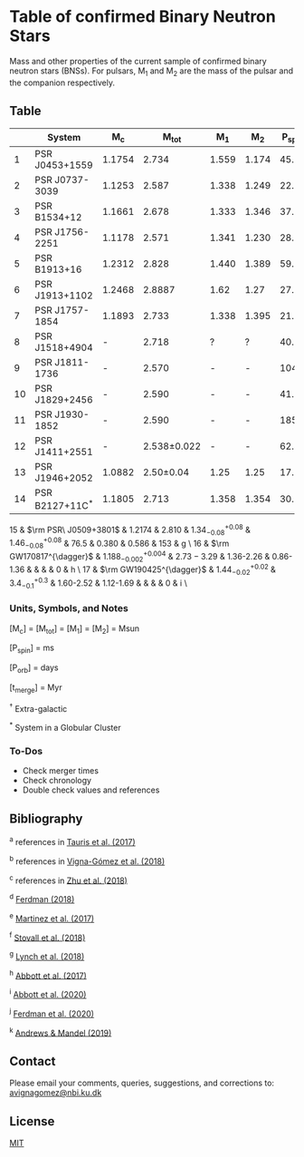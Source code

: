 # Table of confirmed Binary Neutron Stars

Mass and other properties of the current sample of confirmed binary neutron stars (BNSs). For pulsars, M<sub>1</sub> and M<sub>2</sub> are the mass of the pulsar and the companion respectively.

## Table
|     | System         | M<sub>c</sub> | M<sub>tot</sub> | M<sub>1</sub> | M<sub>2</sub> | P<sub>spin</sub> | P<sub>orb</sub> | e      | t<sub>merge</sub>  | Ref   | Year |
| --- | -------------- | ------------- | --------------- | ------------- | ------------- | ---------------- | ----------------| ------ | -------------------| ----- | ---- |
| 1   | PSR J0453+1559 | 1.1754        | 2.734           | 1.559         | 1.174         | 45.8             | 4.072            | 0.113  | >H<sub>0</sub><sup>-1</sup>                | a,b   |           |
| 2   | PSR J0737-3039 | 1.1253        | 2.587           | 1.338         | 1.249         | 22.7             | 0.102            | 0.088  | 204                                              | a,b   |           |
| 3   | PSR B1534+12   | 1.1661        | 2.678           | 1.333         | 1.346         | 37.9             | 0.421            | 0.274  | 248                                              | a,b   |           |
| 4   | PSR J1756-2251 | 1.1178         | 2.571          | 1.341         | 1.230         | 28.5             | 0.320            | 0.181  | 443                                              | a,b   |           |
| 5   | PSR B1913+16   | 1.2312         | 2.828          | 1.440         | 1.389         | 59.0             | 0.323            | 0.617  | 108                                              | a,b   |           |
| 6   | PSR J1913+1102 | 1.2468         | 2.8887         | 1.62          | 1.27          | 27.28            | 0.206            | 0.09   | 2687                                              | a,b   |           |
| 7   | PSR J1757-1854 | 1.1893         | 2.733          | 1.338         | 1.395         | 21.5             | 0.183            | 0.606  | 76, 130                                          | b,c   |           |
| 8   | PSR J1518+4904 | -              | 2.718          | ?             | ?             | 40.9             | 8.634            | 0.249  | >H<sub>0</sub><sup>-1</sup>                | a,b   |           |
| 9   | PSR J1811-1736 | -              | 2.570          | -             | -             | 104.2            | 18.779           | 0.828  | >H<sub>0</sub><sup>-1</sup>                | a,b   |           |
| 10  | PSR J1829+2456 | -              | 2.590          | -             | -             | 41.0             | 1.176            | 0.139  | >H<sub>0</sub><sup>-1</sup>                | a,b   |           |
| 11  | PSR J1930-1852 | -              | 2.590          | -             | -             | 185.5            | 45.060           | 0.399  | >H<sub>0</sub><sup>-1</sup>                | a,b   |           |
| 12  | PSR J1411+2551 | -              | 2.538±0.022    | -             | -             | 62.4             | 2.616            | 0.1699 | >H<sub>0</sub><sup>-1</sup>                | b,e   |           |
| 13  | PSR J1946+2052 | 1.0882         | 2.50±0.04      | 1.25          | 1.25          | 17.0             | 0.078            | 0.06   | 46                                                | c,f   |           |
| 14  | PSR B2127+11C<sup>*</sup>   | 1.1805         | 2.713             | 1.358         | 1.354         | 30.5             | 0.335            | 0.681  | 97                                                | a   |           |


15 & $\rm PSR\ J0509+3801$ & 1.2174 & 2.810 & $1.34^{+0.08}_{-0.08}$ & $1.46^{+0.08}_{-0.08}$ & 76.5 & 0.380 & 0.586 & 153 & g \\
16 & $\rm GW170817^{\dagger}$ & $1.188^{+0.004}_{-0.002}$ &  $2.73-3.29$ & 1.36-2.26 & 0.86-1.36 &  & & & 0 & h  \\
17 & $\rm GW190425^{\dagger}$ & $1.44^{+0.02}_{-0.02}$  & $3.4^{+0.3}_{-0.1}$ & 1.60-2.52 & 1.12-1.69 & & & & 0 & i  \\

### Units, Symbols, and Notes
[M<sub>c</sub>] = [M<sub>tot</sub>] = [M<sub>1</sub>] = [M<sub>2</sub>] = Msun

[P<sub>spin</sub>] = ms

[P<sub>orb</sub>] = days

[t<sub>merge</sub>] = Myr

<sup>†</sup> Extra-galactic 

<sup>*</sup> System in a Globular Cluster 

### To-Dos
- Check merger times
- Check chronology
- Double check values and references

## Bibliography

<sup>a</sup> references in [Tauris et al. (2017)](https://ui.adsabs.harvard.edu/abs/2017ApJ...846..170T/abstract)

<sup>b</sup> references in [Vigna-Gómez et al. (2018)](https://ui.adsabs.harvard.edu/abs/2018MNRAS.481.4009V/abstract)

<sup>c</sup> references in [Zhu et al. (2018)](https://ui.adsabs.harvard.edu/abs/2018PhRvD..98d3002Z/abstract)

<sup>d</sup> [Ferdman (2018)](https://ui.adsabs.harvard.edu/abs/2018IAUS..337..146F/abstract)

<sup>e</sup> [Martinez et al. (2017)](https://ui.adsabs.harvard.edu/abs/2017ApJ...851L..29M/abstract)

<sup>f</sup> [Stovall et al. (2018)](https://ui.adsabs.harvard.edu/abs/2018ApJ...854L..22S/abstract)

<sup>g</sup> [Lynch et al. (2018)](https://ui.adsabs.harvard.edu/abs/2018ApJ...859...93L/abstract)

<sup>h</sup> [Abbott et al. (2017)](https://ui.adsabs.harvard.edu/abs/2017PhRvL.119p1101A/abstract)

<sup>i</sup> [Abbott et al. (2020)](https://ui.adsabs.harvard.edu/abs/2020ApJ...892L...3A/abstract)

<sup>j</sup> [Ferdman et al. (2020)](https://ui.adsabs.harvard.edu/abs/2020Natur.583..211F/abstract)

<sup>k</sup> [Andrews & Mandel (2019)](https://ui.adsabs.harvard.edu/abs/2019ApJ...880L...8A/abstract)

## Contact
Please email your comments, queries, suggestions, and corrections to: avignagomez@nbi.ku.dk


## License
[MIT](https://choosealicense.com/licenses/mit/)
